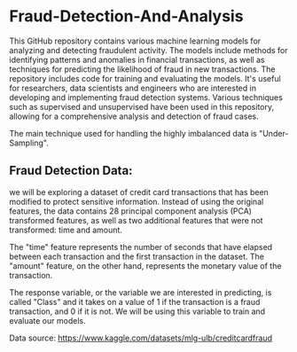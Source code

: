 # Fraud-Detection-And-Analysis

This GitHub repository contains various machine learning models for analyzing and detecting fraudulent activity. The models include methods for identifying patterns and anomalies in financial transactions, as well as techniques for predicting the likelihood of fraud in new transactions. The repository includes code for training and evaluating the models. It's useful for researchers, data scientists and engineers who are interested in developing and implementing fraud detection systems. Various techniques such as supervised and unsupervised have been used in this repository, allowing for a comprehensive analysis and detection of fraud cases.

The main technique used for handling the highly imbalanced data is "Under-Sampling". 

## Fraud Detection Data:
we will be exploring a dataset of credit card transactions that has been modified to protect sensitive information. Instead of using the original features, the data contains 28 principal component analysis (PCA) transformed features, as well as two additional features that were not transformed: time and amount.

The "time" feature represents the number of seconds that have elapsed between each transaction and the first transaction in the dataset. The "amount" feature, on the other hand, represents the monetary value of the transaction.

The response variable, or the variable we are interested in predicting, is called "Class" and it takes on a value of 1 if the transaction is a fraud transaction, and 0 if it is not. We will be using this variable to train and evaluate our models.

Data source: https://www.kaggle.com/datasets/mlg-ulb/creditcardfraud
